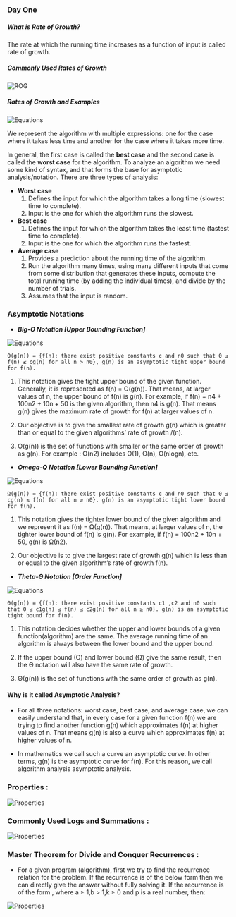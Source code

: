 ### Day One

##### What is Rate of Growth?
The rate at which the running time increases as a function of input is called rate of growth. 

##### Commonly Used Rates of Growth
![ROG](./assets/1.png)

##### Rates of Growth and Examples
![Equations](./assets/2.png)

We represent the algorithm with multiple expressions: one for the case where it takes less time and another for the case where it takes more time.

In general, the first case is called the **best case** and the second case is called the **worst case** for the algorithm. To analyze an algorithm we need some kind of syntax, and that forms the base for asymptotic analysis/notation. There are three types of analysis:

- **Worst case**
   1. Defines the input for which the algorithm takes a long time (slowest time to complete).
   2. Input is the one for which the algorithm runs the slowest.
- **Best case**
   1. Defines the input for which the algorithm takes the least time (fastest time to complete).
   2. Input is the one for which the algorithm runs the fastest.
- **Average case**
   1. Provides a prediction about the running time of the algorithm.
   2. Run the algorithm many times, using many different inputs that come from some distribution that generates these inputs, compute the total running time (by adding the individual times), and divide by the number of trials.
   3. Assumes that the input is random. 

### Asymptotic Notations

- ***Big-O Notation [Upper Bounding Function]***

![Equations](./assets/3.png)

    O(g(n)) = {f(n): there exist positive constants c and n0 such that 0 ≤ f(n) ≤ cg(n) for all n > n0}, g(n) is an asymptotic tight upper bound for f(n).

  1. This notation gives the tight upper bound of the given function. Generally, it is represented as f(n) = O(g(n)). That means, at larger values of n, the upper bound of f(n) is g(n). For example, if f(n) = n4 + 100n2 + 10n + 50 is the given algorithm, then n4 is g(n). That means g(n) gives the maximum rate of growth for f(n) at larger values of n.

  2. Our objective is to give the smallest rate of growth g(n) which is greater than or equal to the given algorithms’ rate of growth /(n).

  3. O(g(n)) is the set of functions with smaller or the same order of growth as g(n). For example : O(n2) includes O(1), O(n), O(nlogn), etc.

- ***Omega-Q Notation [Lower Bounding Function]***

![Equations](./assets/4.png)

    Ω(g(n)) = {f(n): there exist positive constants c and n0 such that 0 ≤ cg(n) ≤ f(n) for all n ≥ n0}. g(n) is an asymptotic tight lower bound for f(n).

  1. This notation gives the tighter lower bound of the given algorithm and we represent it as f(n) = Ω(g(n)). That means, at larger values of n, the tighter lower bound of f(n) is g(n). For example, if f(n) = 100n2 + 10n + 50, g(n) is Ω(n2).

  2. Our objective is to give the largest rate of growth g(n) which is less than or equal to the given algorithm’s rate of growth f(n).

- ***Theta-Θ Notation [Order Function]***

![Equations](./assets/5.png)

    Θ(g(n)) = {f(n): there exist positive constants c1 ,c2 and n0 such that 0 ≤ c1g(n) ≤ f(n) ≤ c2g(n) for all n ≥ n0}. g(n) is an asymptotic tight bound for f(n).

  1. This notation decides whether the upper and lower bounds of a given function(algorithm) are the same. The average running time of an algorithm is always between the lower bound and the upper bound.

  2. If the upper bound (O) and lower bound (Ω) give the same result, then the Θ notation will also have the same rate of growth.

  3. Θ(g(n)) is the set of functions with the same order of growth as g(n).


#### Why is it called Asymptotic Analysis?

- For all three notations: worst case, best case, and average case, we can easily understand that, in every case for a given function f(n) we are trying to find another function g(n) which approximates f(n) at higher values of n. That means g(n) is also a curve which approximates f(n) at higher values of n.

- In mathematics we call such a curve an asymptotic curve. In other terms, g(n) is the asymptotic curve for f(n). For this reason, we call algorithm analysis asymptotic analysis.

### Properties :

![Properties](./assets/6.png)

### Commonly Used Logs and Summations :

![Properties](./assets/7.png)

### Master Theorem for Divide and Conquer Recurrences : 

- For a given program (algorithm), first we try to find the recurrence relation for the problem. If the recurrence is of the below form then we can directly give the answer without fully solving it. If the recurrence is of the form , where a ≥ 1,b > 1,k ≥ 0 and p is a real number, then:

![Properties](./assets/8.png)